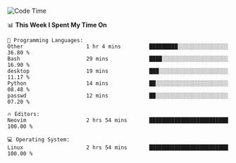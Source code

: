 <!-- [![Top Langs](https://github-readme-stats.vercel.app/api/top-langs/?username=gagahsyuja&theme=dracula&hide_border=true&border_radius=7)](https://github.com/anuraghazra/github-readme-stats) -->

<!--START_SECTION:waka-->
![Code Time](http://img.shields.io/badge/Code%20Time-640%20hrs%2048%20mins-blue)

📊 **This Week I Spent My Time On** 

```text
💬 Programming Languages: 
Other                    1 hr 4 mins         █████████░░░░░░░░░░░░░░░░   36.80 % 
Bash                     29 mins             ████░░░░░░░░░░░░░░░░░░░░░   16.90 % 
desktop                  19 mins             ███░░░░░░░░░░░░░░░░░░░░░░   11.17 % 
Python                   14 mins             ██░░░░░░░░░░░░░░░░░░░░░░░   08.48 % 
passwd                   12 mins             ██░░░░░░░░░░░░░░░░░░░░░░░   07.20 % 

🔥 Editors: 
Neovim                   2 hrs 54 mins       █████████████████████████   100.00 % 

💻 Operating System: 
Linux                    2 hrs 54 mins       █████████████████████████   100.00 % 
```


<!--END_SECTION:waka-->

